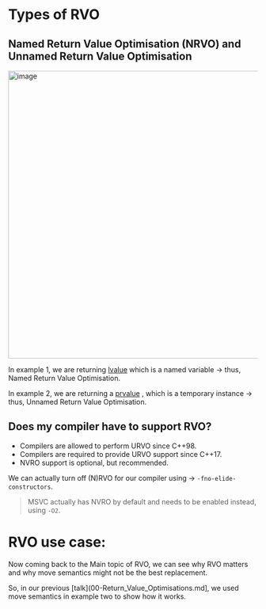 # Types of RVO

## Named Return Value Optimisation (NRVO) and Unnamed Return Value Optimisation

<img width="1056" height="581" alt="image" src="https://github.com/user-attachments/assets/f61d5951-8bd0-45e9-8149-babf1daa8f6f" />

In example 1,
            we are returning [lvalue](https://stackoverflow.com/questions/3601602/what-are-rvalues-lvalues-xvalues-glvalues-and-prvalues) which is a named variable -> thus, Named Return Value Optimisation.

In example 2,
            we are returning a [prvalue](https://stackoverflow.com/questions/3601602/what-are-rvalues-lvalues-xvalues-glvalues-and-prvalues) , which is a temporary instance -> thus, Unnamed Return Value Optimisation.


## Does my compiler have to support RVO?
- Compilers are allowed to perform URVO since C++98.
- Compilers are required to provide URVO support since C++17.
- NVRO support is optional, but recommended.

We can actually turn off (N)RVO for our compiler using -> `-fno-elide-constructors`.

> MSVC actually has NVRO by default and needs to be enabled instead, using `-O2`.

# RVO use case:
Now coming back to the Main topic of RVO, we can see why RVO matters and why move semantics might not be the best replacement.

So, in our previous [talk](00-Return_Value_Optimisations.md], we used move semantics in example two to show how it works. 
